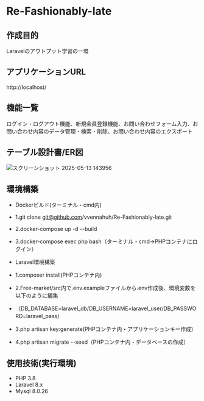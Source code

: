 # Re-Fashionably-late

## 作成目的
Laravelのアウトプット学習の一環

## アプリケーションURL
http://localhost/

## 機能一覧
ログイン・ログアウト機能、新規会員登録機能、お問い合わせフォーム入力、お問い合わせ内容のデータ管理・検索・削除、お問い合わせ内容のエクスポート

## テーブル設計書/ER図
![スクリーンショット 2025-05-13 143956](https://github.com/user-attachments/assets/5220db43-b826-4512-99d8-75433cfc235c)


## 環境構築
- Dockerビルド(ターミナル・cmd内)
- 1.git clone git@github.com/vvennahuh/Re-Fashionably-late.git
- 2.docker-compose up -d --build
- 3.docker-compose exec php bash（ターミナル・cmd→PHPコンテナにログイン）

- Laravel環境構築
- 1.composer install(PHPコンテナ内)
- 2.Free-market/src内で.env.exampleファイルから.env作成後、環境変数を以下のように編集
- （DB_DATABASE=laravel_db/DB_USERNAME=laravel_user/DB_PASSWORD=laravel_pass）
- 3.php artisan key:generate(PHPコンテナ内・アプリケーションキー作成)
- 4.php artisan migrate --seed（PHPコンテナ内・データベースの作成）
  
## 使用技術(実行環境)
- PHP 3.8
- Laravel 8.x
- Mysql 8.0.26
